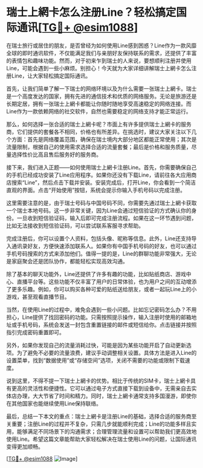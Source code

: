 # 瑞士上網卡怎么注册Line？轻松搞定国际通讯[[TG💪+ @esim1088](https://t.me/s/esim1088)]

在瑞士旅行或居住的朋友，是否曾经为如何使用Line感到困惑？Line作为一款风靡全球的即时通讯软件，不仅能满足我们与亲朋好友保持联系的需求，还提供了丰富的表情包和趣味功能。然而，对于初来乍到瑞士的人来说，要想顺利注册并使用Line，可能会遇到一些小麻烦。别担心！今天就为大家详细讲解瑞士上網卡怎么注册Line，让大家轻松搞定国际通讯。

首先，让我们简单了解一下瑞士的网络环境以及为什么需要一张瑞士上網卡。瑞士是一个高度发达的国家，拥有先进的通信技术和优质的网络服务。无论是旅游还是长期定居，拥有一张瑞士上網卡都能让你随时随地享受高速稳定的网络连接。而Line作为一款依赖网络的社交软件，自然也需要稳定的网络支持才能正常运行。

那么，如何选择一张合适的瑞士上網卡呢？市面上有许多提供瑞士上網卡的服务商，它们提供的套餐各不相同，价格也有所差异。在挑选时，建议大家关注以下几个方面：首先是网络覆盖范围，确保在瑞士境内大部分地区都能正常使用；其次是流量限制，根据自己的使用需求选择合适的流量套餐；最后是价格和服务质量，尽量选择性价比高且售后服务好的服务商。

接下来，我们进入正题——如何使用瑞士上網卡注册Line。首先，你需要确保自己的手机已经成功安装了Line应用程序。如果你还没有下载Line，请前往各大应用商店搜索“Line”，然后点击下载并安装。安装完成后，打开Line，你会看到一个简洁直观的界面。点击“开始使用”按钮，系统会提示你输入手机号码以完成注册。

这里需要注意的是，由于瑞士号码与中国号码不同，你需要先通过瑞士上網卡获取一个瑞士本地号码。这一步非常关键，因为Line会通过短信验证的方式确认你的身份。一旦收到短信验证码，输入后即可完成注册流程。如果在这一环节遇到问题，比如无法接收到短信验证码，可以尝试联系客服寻求帮助。

完成注册后，你可以设置个人资料，包括头像、昵称等信息。此外，Line还支持导入通讯录好友，方便快速添加联系人。如果你有中国手机号码的好友，也可以通过手机号码搜索的方式来添加他们。值得一提的是，Line的群聊功能非常强大，无论是家庭聚会还是团队协作，都能轻松实现高效沟通。

除了基本的聊天功能外，Line还提供了许多有趣的功能，比如贴纸商店、游戏中心、直播平台等。这些功能不仅丰富了用户的日常体验，也为用户之间的互动增添了更多乐趣。例如，你可以购买各种可爱的贴纸送给朋友，或者一起玩Line上的小游戏，甚至观看直播节目。

当然，在使用Line的过程中，难免会遇到一些小问题。比如忘记密码怎么办？不用担心，Line提供了找回密码的功能。只需按照提示操作，输入注册时使用的邮箱地址或手机号码，系统会发送一封包含重置链接的邮件或短信给你。点击链接并按照指引完成密码重置即可。

另外，如果你发现自己的流量消耗过快，可能是因为某些功能开启了自动更新选项。为了避免不必要的流量浪费，建议手动调整相关设置。具体方法是进入Line的设置菜单，找到“数据使用”或“存储空间”选项，关闭不需要的功能或限制下载速度。

说到这里，不得不提一下瑞士上網卡的优势。相比于传统的SIM卡，瑞士上網卡具有更高的灵活性和便捷性。它可以通过电子方式直接下载到设备中，无需亲自去实体店办理，大大节省了时间和精力。同时，瑞士上網卡通常支持多国漫游，即使你在其他国家也能继续使用Line保持联络。

最后，总结一下本文的重点：瑞士上網卡是注册Line的基础，选择合适的服务商至关重要；注册Line的过程并不复杂，只需几步就能顺利完成；Line的功能多样且实用，能够满足不同场景下的沟通需求；合理管理流量和设置可以帮助我们更高效地使用Line。希望这篇文章能帮助大家轻松解决在瑞士使用Line的问题，让国际通讯变得更加顺畅。

[[TG💪+ @esim1088](https://t.me/s/esim1088) ![Image](https://i.postimg.cc/4NQfJmqS/Snipaste-2025-05-13-00-14-12.png)]